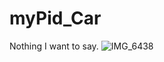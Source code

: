 # myPid_Car
Nothing I want to say.
![IMG_6438](https://github.com/user-attachments/assets/ae45e961-a76b-41ad-8be7-af8cd09c933b)

